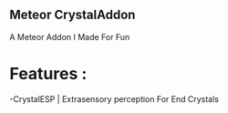 ## Meteor CrystalAddon

A Meteor Addon I Made For Fun

# Features :

-CrystalESP | Extrasensory perception For End Crystals
